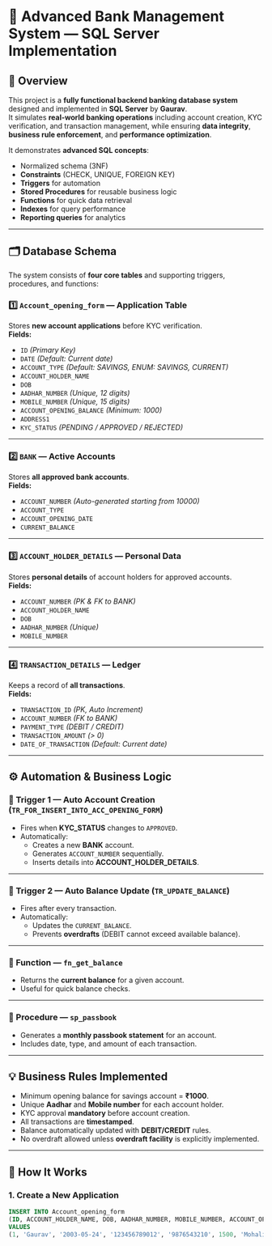 # 🏦 Advanced Bank Management System — SQL Server Implementation

## 📌 Overview  
This project is a **fully functional backend banking database system** designed and implemented in **SQL Server** by **Gaurav**.  
It simulates **real-world banking operations** including account creation, KYC verification, and transaction management, while ensuring **data integrity**, **business rule enforcement**, and **performance optimization**.

It demonstrates **advanced SQL concepts**:
- Normalized schema (3NF)
- **Constraints** (CHECK, UNIQUE, FOREIGN KEY)
- **Triggers** for automation
- **Stored Procedures** for reusable business logic
- **Functions** for quick data retrieval
- **Indexes** for query performance
- **Reporting queries** for analytics

---

## 🗂 Database Schema

The system consists of **four core tables** and supporting triggers, procedures, and functions:

### 1️⃣ `Account_opening_form` — Application Table
Stores **new account applications** before KYC verification.  
**Fields:**
- `ID` *(Primary Key)*
- `DATE` *(Default: Current date)*
- `ACCOUNT_TYPE` *(Default: SAVINGS, ENUM: SAVINGS, CURRENT)*
- `ACCOUNT_HOLDER_NAME`
- `DOB`
- `AADHAR_NUMBER` *(Unique, 12 digits)*
- `MOBILE_NUMBER` *(Unique, 15 digits)*
- `ACCOUNT_OPENING_BALANCE` *(Minimum: 1000)*
- `ADDRESS1`
- `KYC_STATUS` *(PENDING / APPROVED / REJECTED)*

---

### 2️⃣ `BANK` — Active Accounts
Stores **all approved bank accounts**.  
**Fields:**
- `ACCOUNT_NUMBER` *(Auto-generated starting from 10000)*
- `ACCOUNT_TYPE`
- `ACCOUNT_OPENING_DATE`
- `CURRENT_BALANCE`

---

### 3️⃣ `ACCOUNT_HOLDER_DETAILS` — Personal Data
Stores **personal details** of account holders for approved accounts.  
**Fields:**
- `ACCOUNT_NUMBER` *(PK & FK to BANK)*
- `ACCOUNT_HOLDER_NAME`
- `DOB`
- `AADHAR_NUMBER` *(Unique)*
- `MOBILE_NUMBER`

---

### 4️⃣ `TRANSACTION_DETAILS` — Ledger
Keeps a record of **all transactions**.  
**Fields:**
- `TRANSACTION_ID` *(PK, Auto Increment)*
- `ACCOUNT_NUMBER` *(FK to BANK)*
- `PAYMENT_TYPE` *(DEBIT / CREDIT)*
- `TRANSACTION_AMOUNT` *(> 0)*
- `DATE_OF_TRANSACTION` *(Default: Current date)*

---

## ⚙️ Automation & Business Logic

### 🔹 Trigger 1 — Auto Account Creation (`TR_FOR_INSERT_INTO_ACC_OPENING_FORM`)
- Fires when **KYC_STATUS** changes to `APPROVED`.
- Automatically:
  - Creates a new **BANK** account.
  - Generates `ACCOUNT_NUMBER` sequentially.
  - Inserts details into **ACCOUNT_HOLDER_DETAILS**.

---

### 🔹 Trigger 2 — Auto Balance Update (`TR_UPDATE_BALANCE`)
- Fires after every transaction.
- Automatically:
  - Updates the `CURRENT_BALANCE`.
  - Prevents **overdrafts** (DEBIT cannot exceed available balance).

---

### 🔹 Function — `fn_get_balance`
- Returns the **current balance** for a given account.
- Useful for quick balance checks.

---

### 🔹 Procedure — `sp_passbook`
- Generates a **monthly passbook statement** for an account.
- Includes date, type, and amount of each transaction.

---

## 💡 Business Rules Implemented
- Minimum opening balance for savings account = **₹1000**.
- Unique **Aadhar** and **Mobile number** for each account holder.
- KYC approval **mandatory** before account creation.
- All transactions are **timestamped**.
- Balance automatically updated with **DEBIT/CREDIT** rules.
- No overdraft allowed unless **overdraft facility** is explicitly implemented.

---

## 🚀 How It Works

### **1. Create a New Application**
```sql
INSERT INTO Account_opening_form 
(ID, ACCOUNT_HOLDER_NAME, DOB, AADHAR_NUMBER, MOBILE_NUMBER, ACCOUNT_OPENING_BALANCE, ADDRESS1)
VALUES 
(1, 'Gaurav', '2003-05-24', '123456789012', '9876543210', 1500, 'Mohali');
